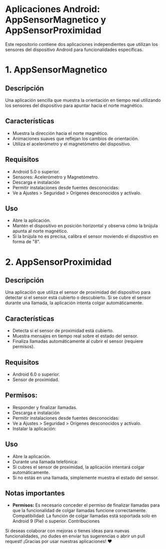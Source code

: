 # Aplicaciones Android: AppSensorMagnetico y AppSensorProximidad

Este repositorio contiene dos aplicaciones independientes que utilizan los sensores del dispositivo Android para funcionalidades específicas.

# 1. AppSensorMagnetico

## Descripción

Una aplicación sencilla que muestra la orientación en tiempo real utilizando los sensores del dispositivo para apuntar hacia el norte magnético.

## Características

- Muestra la dirección hacia el norte magnético.
- Animaciones suaves que reflejan los cambios de orientación.
- Utiliza el acelerómetro y el magnetómetro del dispositivo.

## Requisitos

- Android 5.0 o superior.
- Sensores: Acelerómetro y Magnetómetro.
- Descarga e instalación
- Permitir instalaciones desde fuentes desconocidas:
- Ve a Ajustes > Seguridad > Orígenes desconocidos y actívalo.

## Uso
- Abre la aplicación.
- Mantén el dispositivo en posición horizontal y observa cómo la brújula apunta al norte magnético.
- Si la brújula no es precisa, calibra el sensor moviendo el dispositivo en forma de "8".

# 2. AppSensorProximidad

## Descripción
Una aplicación que utiliza el sensor de proximidad del dispositivo para detectar si el sensor está cubierto o descubierto. Si se cubre el sensor durante una llamada, la aplicación intenta colgar automáticamente.

## Características
- Detecta si el sensor de proximidad está cubierto.
- Muestra mensajes en tiempo real sobre el estado del sensor.
- Finaliza llamadas automáticamente al cubrir el sensor (requiere permisos).

## Requisitos
- Android 6.0 o superior.
- Sensor de proximidad.

## Permisos:
- Responder y finalizar llamadas.
- Descarga e instalación
- Permitir instalaciones desde fuentes desconocidas:
- Ve a Ajustes > Seguridad > Orígenes desconocidos y actívalo.
- Instalar la aplicación:

## Uso
- Abre la aplicación.
- Durante una llamada telefónica:
- Si cubres el sensor de proximidad, la aplicación intentará colgar automáticamente.
- Si no estás en una llamada, simplemente muestra el estado del sensor.

## Notas importantes

- **Permisos:** Es necesario conceder el permiso de finalizar llamadas para que la funcionalidad de colgar llamadas funcione correctamente.
Compatibilidad: La función de colgar llamadas está soportada solo en Android 9 (Pie) o superior.
Contribuciones

Si deseas colaborar con mejoras o tienes ideas para nuevas funcionalidades, ¡no dudes en enviar tus sugerencias o abrir un pull request!
¡Gracias por usar nuestras aplicaciones! ♥️

